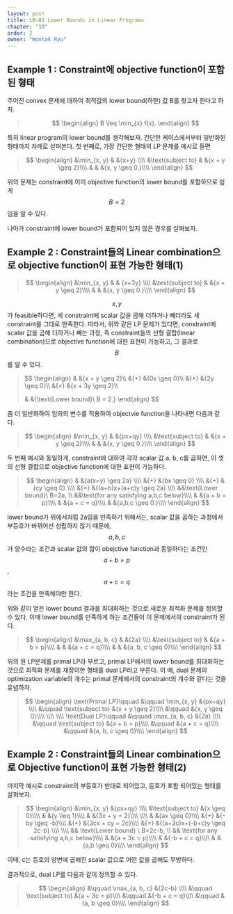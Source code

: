 ```yaml
---
layout: post
title: 10-01 Lower Bounds in Linear Programs
chapter: "10"
order: 2
owner: "Wontak Ryu"
---
```


<script type="text/x-mathjax-config">
MathJax.Hub.Config({
    displayAlign: "center"
});
</script>

## Example 1 : Constraint에 objective function이 포함된 형태

주어진 convex 문제에 대하여 최적값의 lower bound(하한) 값 B를 찾고자 한다고 하자.

>$$
>\begin{align}
>B \leq \min_{x} f(x).
>\end{align}
>$$

특히 linear program의 lower bound를 생각해보자. 간단한 케이스에서부터 일반화된 형태까지 차례로 살펴본다.
첫 번째로, 가장 간단한 형태의 LP 문제를 예시로 들면

>$$
>\begin{align}
>&\min_{x, y}  
>& &{x+y} \\\\
>&\text{subject to} 
>& &{x + y \geq 2}\\\\
>& & &{x, y \geq 0.}\\\\
>\end{align}
>$$

위의 문제는 constraint에 이미 objective function의 lower bound를 포함하므로 쉽게 $$B=2$$임을 알 수 있다.

나아가 constraint에 lower bound가 포함되어 있지 않은 경우를 살펴보자.

## Example 2 : Constraint들의 Linear combination으로 objective function이 표현 가능한 형태(1)

>$$
>\begin{align}
>&\min_{x, y}  
>& & {x+3y} \\\\
>&\text{subject to} 
>& &{x + y \geq 2}\\\\
>& & &{x, y \geq 0.}\\\\
>\end{align}
>$$

$$x,\, y$$가 feasible하다면, 세 constraint에 scalar 값을 곱해 더하거나 빼더라도 세 constraint를 그대로 만족한다. 따라서, 위와 같은 LP 문제가 있다면, constraint에 scalar 값을 곱해 더하거나 빼는 과정, 즉 constraint들의 선형 결합(linear combination)으로 objective function에 대한 표현이 가능하고, 그 결과로 $$B$$를 알 수 있다. 

>$$
>\begin{align}
>& &{x + y \geq 2}\\\\
>&{+} &{0x \geq 0}\\\\
>&{+} &{2y \geq 0}\\\\
>&{=} &{x + 3y \geq 2}\\\\
>
>& &{\text{Lower bound}\ B = 2.}
>\end{align}
>$$

좀 더 일반화하여 임의의 변수를 적용하여 objectvie function을 나타내면 다음과 같다.

>$$
>\begin{align}
>&\min_{x, y}  
>& &{px+qy} \\\\
>&\text{subject to} 
>& &{x + y \geq 2}\\\\
>& & &{x, y \geq 0.}\\\\
>\end{align}
>$$

두 번째 예시와 동일하게, constraint에 대하여 각각 scalar 값 a, b, c를 곱하면, 이 셋의 선형 결합으로 objective function에 대한 표현이 가능하다.

 >$$
 >\begin{align}
 >& &{a(x+y) \geq 2a} \\\\
 >&{+} &{bx \geq 0} \\\\
 >&{+} &{cy \geq 0} \\\\
 >&{=} &{(a+b)x+(a+c)y \geq 2a} \\\\
 >&&\text{Lower bound}\ B=2a, \\
 >&&\text{for any satisfying a,b,c below}\\\\
 >& &{a + b = p}\\\\
 >& &{a + c = q}\\\\
 >& &{a,b,c \geq 0.}\\\\
 >\end{align}
 >$$


lower bound가 위에서처럼 2a임을 만족하기 위해서는, scalar 값을 곱하는 과정에서 부등호가 바뀌어선 성립하지 않기 때문에, $$a, b, c$$가 양수라는 조건과 scalar 값의 합이 obejctive function과 동일하다는 조건인 $$a+b = p$$, $$a+c = q$$라는 조건을 만족해야만 한다.

위와 같이 얻은 lower bound 결과를 최대화하는 것으로 새로운 최적화 문제를 정의할 수 있다. 이때 lower bound를 만족하게 하는 조건들이 이 문제에서의 constraint가 된다. 

>$$
>\begin{align}
>&\max_{a, b, c}  
>& &{2a} \\\\
>&\text{subject to} 
>& &{a + b = p}\\\\
>& & &{a + c = q}\\\\
>& & &{a, b, c \geq 0}\\\\
>\end{align}
>$$

위의 원 LP문제를 primal LP라 부르고, primal LP에서의 lower bound를 최대화하는 것으로 최적화 문제를 재정의한 형태를 dual LP라고 부른다. 이 때, dual 문제의 optimization variable의 개수는 primal 문제에서의 constraint의 개수와 같다는 것을 유념하자.

>$$
>\begin{align}
>\text{Primal LP}\qquad
>&\qquad \min_{x, y}  &{px+qy} \\\\
>&\qquad \text{subject to} &{x + y \geq 2}\\\\
>&\qquad &{x, y \geq 0}\\\\
>\\\\
>\\\\
>\text{Dual LP}\qquad
>&\qquad \max_{a, b, c}  &{2a} \\\\
>&\qquad \text{subject to} &{a + b = p}\\\\
>&\qquad &{a + c = q}\\\\
>&\qquad &{a, b, c \geq 0}\\\\
>\end{align}
>$$

## Example 2 : Constraint들의 Linear combination으로 Objective function이 표현 가능한 형태(2)

마지막 예시로  constraint의 부등호가 반대로 되어있고, 등호가 포함 되어있는 형태를 살펴보자.

>$$
>\begin{align}
>&\min_{x, y}  &{px+qy} \\\\
>&\text{subject to} &{x \geq 0}\\\\
>& &{y \leq 1}\\\\
>& &{3x + y = 2}\\\\
>\\\\
>& &{ax \geq 0}\\\\
>&{+} &{-by \geq -b}\\\\
>&{+} &{3cx + cy = 2c}\\\\
>&{=} &{(a+3c)x+(-b+c)y \geq 2c-b}
>\\\\
>\\\\
>&& \text{Lower bound}  \ B=2c-b, \\
>&& \text{for any satisfying a,b,c below}\\\\
>& &{a + 3c = p}\\\\
>& &{-b + c = q}\\\\
>& &{a,b \geq 0}\\\\
>\end{align}
>$$

이때, c는 등호의 양변에 곱해진 scalar 값으로 어떤 값을 곱해도 무방하다.

결과적으로, dual LP를 다음과 같이 정의할 수 있다.

>$$
>\begin{align}
>&\qquad \max_{a, b, c}  &{2c-b} \\\\
>&\qquad \text{subject to} &{a + 3c = p}\\\\
>&\qquad &{-b + c = q}\\\\
>&\qquad &{a, b \geq 0}\\\\
>\end{align}
>$$
